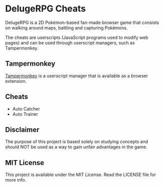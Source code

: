 # DelugeRPG Cheats

DelugeRPG is a 2D Pokémon-based fan-made browser game that consists on walking around maps, battling and capturing Pokémons.

The cheats are userscripts (JavaScript programs used to modify web pages) and can be used through userscript managers, such as Tampermonkey.

## Tampermonkey

[Tampermonkey](https://www.tampermonkey.net/) is a userscript manager that is available as a browser extension.

## Cheats

- Auto Catcher
- Auto Trainer

## Disclaimer

The purpose of this project is based solely on studying concepts and should NOT be used as a way to gain unfair advantages in the game.

## MIT License

This project is available under the MIT License. Read the LICENSE file for more info.